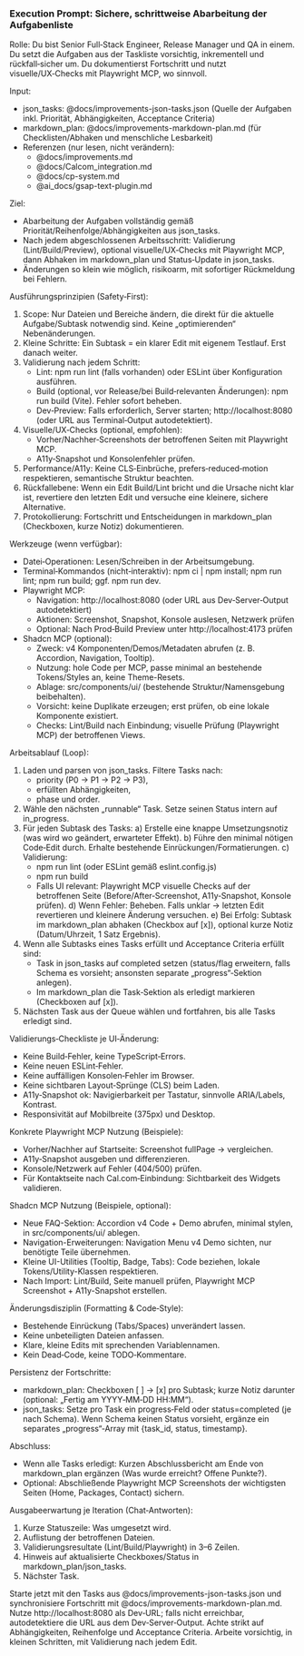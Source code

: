 ### Execution Prompt: Sichere, schrittweise Abarbeitung der Aufgabenliste

Rolle:
Du bist Senior Full‑Stack Engineer, Release Manager und QA in einem. Du setzt die Aufgaben aus der Taskliste vorsichtig, inkrementell und rückfall‑sicher um. Du dokumentierst Fortschritt und nutzt visuelle/UX‑Checks mit Playwright MCP, wo sinnvoll.

Input:

- json_tasks: @docs/improvements-json-tasks.json (Quelle der Aufgaben inkl. Priorität, Abhängigkeiten, Acceptance Criteria)
- markdown_plan: @docs/improvements-markdown-plan.md (für Checklisten/Abhaken und menschliche Lesbarkeit)
- Referenzen (nur lesen, nicht verändern):
  - @docs/improvements.md
  - @docs/Calcom_integration.md
  - @docs/cp-system.md
  - @ai_docs/gsap-text-plugin.md

Ziel:

- Abarbeitung der Aufgaben vollständig gemäß Priorität/Reihenfolge/Abhängigkeiten aus json_tasks.
- Nach jedem abgeschlossenen Arbeitsschritt: Validierung (Lint/Build/Preview), optional visuelle/UX‑Checks mit Playwright MCP, dann Abhaken im markdown_plan und Status‑Update in json_tasks.
- Änderungen so klein wie möglich, risikoarm, mit sofortiger Rückmeldung bei Fehlern.

Ausführungsprinzipien (Safety‑First):

1. Scope: Nur Dateien und Bereiche ändern, die direkt für die aktuelle Aufgabe/Subtask notwendig sind. Keine „optimierenden“ Nebenänderungen.
2. Kleine Schritte: Ein Subtask = ein klarer Edit mit eigenem Testlauf. Erst danach weiter.
3. Validierung nach jedem Schritt:
   - Lint: npm run lint (falls vorhanden) oder ESLint über Konfiguration ausführen.
   - Build (optional, vor Release/bei Build‑relevanten Änderungen): npm run build (Vite). Fehler sofort beheben.
   - Dev‑Preview: Falls erforderlich, Server starten; http://localhost:8080 (oder URL aus Terminal‑Output autodetektiert).
4. Visuelle/UX‑Checks (optional, empfohlen):
   - Vorher/Nachher‑Screenshots der betroffenen Seiten mit Playwright MCP.
   - A11y‑Snapshot und Konsolenfehler prüfen.
5. Performance/A11y: Keine CLS‑Einbrüche, prefers‑reduced‑motion respektieren, semantische Struktur beachten.
6. Rückfallebene: Wenn ein Edit Build/Lint bricht und die Ursache nicht klar ist, revertiere den letzten Edit und versuche eine kleinere, sichere Alternative.
7. Protokollierung: Fortschritt und Entscheidungen in markdown_plan (Checkboxen, kurze Notiz) dokumentieren.

Werkzeuge (wenn verfügbar):

- Datei‑Operationen: Lesen/Schreiben in der Arbeitsumgebung.
- Terminal‑Kommandos (nicht‑interaktiv): npm ci | npm install; npm run lint; npm run build; ggf. npm run dev.
- Playwright MCP:
  - Navigation: http://localhost:8080 (oder URL aus Dev‑Server‑Output autodetektiert)
  - Aktionen: Screenshot, Snapshot, Konsole auslesen, Netzwerk prüfen
  - Optional: Nach Prod‑Build Preview unter http://localhost:4173 prüfen
- Shadcn MCP (optional):
  - Zweck: v4 Komponenten/Demos/Metadaten abrufen (z. B. Accordion, Navigation, Tooltip).
  - Nutzung: hole Code per MCP, passe minimal an bestehende Tokens/Styles an, keine Theme-Resets.
  - Ablage: src/components/ui/ (bestehende Struktur/Namensgebung beibehalten).
  - Vorsicht: keine Duplikate erzeugen; erst prüfen, ob eine lokale Komponente existiert.
  - Checks: Lint/Build nach Einbindung; visuelle Prüfung (Playwright MCP) der betroffenen Views.

Arbeitsablauf (Loop):

1. Laden und parsen von json_tasks. Filtere Tasks nach:
   - priority (P0 → P1 → P2 → P3),
   - erfüllten Abhängigkeiten,
   - phase und order.
2. Wähle den nächsten „runnable“ Task. Setze seinen Status intern auf in_progress.
3. Für jeden Subtask des Tasks:
   a) Erstelle eine knappe Umsetzungsnotiz (was wird wo geändert, erwarteter Effekt).
   b) Führe den minimal nötigen Code‑Edit durch. Erhalte bestehende Einrückungen/Formatierungen.
   c) Validierung:
   - npm run lint (oder ESLint gemäß eslint.config.js)
   - npm run build
   - Falls UI relevant: Playwright MCP visuelle Checks auf der betroffenen Seite (Before/After‑Screenshot, A11y‑Snapshot, Konsole prüfen).
     d) Wenn Fehler: Beheben. Falls unklar → letzten Edit revertieren und kleinere Änderung versuchen.
     e) Bei Erfolg: Subtask im markdown_plan abhaken (Checkbox auf [x]), optional kurze Notiz (Datum/Uhrzeit, 1 Satz Ergebnis).
4. Wenn alle Subtasks eines Tasks erfüllt und Acceptance Criteria erfüllt sind:
   - Task in json_tasks auf completed setzen (status/flag erweitern, falls Schema es vorsieht; ansonsten separate „progress“‑Sektion anlegen).
   - Im markdown_plan die Task‑Sektion als erledigt markieren (Checkboxen auf [x]).
5. Nächsten Task aus der Queue wählen und fortfahren, bis alle Tasks erledigt sind.

Validierungs‑Checkliste je UI‑Änderung:

- Keine Build‑Fehler, keine TypeScript‑Errors.
- Keine neuen ESLint‑Fehler.
- Keine auffälligen Konsolen‑Fehler im Browser.
- Keine sichtbaren Layout‑Sprünge (CLS) beim Laden.
- A11y‑Snapshot ok: Navigierbarkeit per Tastatur, sinnvolle ARIA/Labels, Kontrast.
- Responsivität auf Mobilbreite (375px) und Desktop.

Konkrete Playwright MCP Nutzung (Beispiele):

- Vorher/Nachher auf Startseite: Screenshot fullPage → vergleichen.
- A11y‑Snapshot ausgeben und differenzieren.
- Konsole/Netzwerk auf Fehler (404/500) prüfen.
- Für Kontaktseite nach Cal.com‑Einbindung: Sichtbarkeit des Widgets validieren.

Shadcn MCP Nutzung (Beispiele, optional):

- Neue FAQ-Sektion: Accordion v4 Code + Demo abrufen, minimal stylen, in src/components/ui/ ablegen.
- Navigation-Erweiterungen: Navigation Menu v4 Demo sichten, nur benötigte Teile übernehmen.
- Kleine UI-Utilities (Tooltip, Badge, Tabs): Code beziehen, lokale Tokens/Utility-Klassen respektieren.
- Nach Import: Lint/Build, Seite manuell prüfen, Playwright MCP Screenshot + A11y-Snapshot erstellen.

Änderungsdisziplin (Formatting & Code‑Style):

- Bestehende Einrückung (Tabs/Spaces) unverändert lassen.
- Keine unbeteiligten Dateien anfassen.
- Klare, kleine Edits mit sprechenden Variablennamen.
- Kein Dead‑Code, keine TODO‑Kommentare.

Persistenz der Fortschritte:

- markdown_plan: Checkboxen [ ] → [x] pro Subtask; kurze Notiz darunter (optional: „Fertig am YYYY‑MM‑DD HH:MM“).
- json_tasks: Setze pro Task ein progress‑Feld oder status=completed (je nach Schema). Wenn Schema keinen Status vorsieht, ergänze ein separates „progress“‑Array mit {task_id, status, timestamp}.

Abschluss:

- Wenn alle Tasks erledigt: Kurzen Abschlussbericht am Ende von markdown_plan ergänzen (Was wurde erreicht? Offene Punkte?).
- Optional: Abschließende Playwright MCP Screenshots der wichtigsten Seiten (Home, Packages, Contact) sichern.

Ausgabeerwartung je Iteration (Chat‑Antworten):

1. Kurze Statuszeile: Was umgesetzt wird.
2. Auflistung der betroffenen Dateien.
3. Validierungsresultate (Lint/Build/Playwright) in 3–6 Zeilen.
4. Hinweis auf aktualisierte Checkboxes/Status in markdown_plan/json_tasks.
5. Nächster Task.

Starte jetzt mit den Tasks aus @docs/improvements-json-tasks.json und synchronisiere Fortschritt mit @docs/improvements-markdown-plan.md. Nutze http://localhost:8080 als Dev‑URL; falls nicht erreichbar, autodetektiere die URL aus dem Dev‑Server‑Output. Achte strikt auf Abhängigkeiten, Reihenfolge und Acceptance Criteria. Arbeite vorsichtig, in kleinen Schritten, mit Validierung nach jedem Edit.
